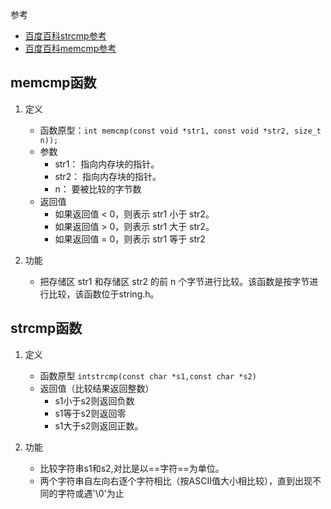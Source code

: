 参考
- [百度百科strcmp参考](https://baike.baidu.com/item/strcmp/5495571?fr=aladdin)
- [百度百科memcmp参考](https://baike.baidu.com/item/memcmp/5494788?fr=aladdin)


## memcmp函数

1. 定义
   - 函数原型：` int memcmp(const void *str1, const void *str2, size_t n)); `
   - 参数
     - str1： 指向内存块的指针。
     - str2： 指向内存块的指针。
     - n： 要被比较的字节数
   - 返回值
     - 如果返回值 < 0，则表示 str1 小于 str2。
     - 如果返回值 > 0，则表示 str1 大于 str2。
     - 如果返回值 = 0，则表示 str1 等于 str2

2. 功能
   - 把存储区 str1 和存储区 str2 的前 n 个字节进行比较。该函数是按字节进行比较，该函数位于string.h。


## strcmp函数
1. 定义
   - 函数原型
`intstrcmp(const char *s1,const char *s2)`
   - 返回值（比较结果返回整数）
     - s1小于s2则返回负数
     - s1等于s2则返回零
     - s1大于s2则返回正数。


2. 功能
   - 比较字符串s1和s2,对比是以==字符==为单位。
   - 两个字符串自左向右逐个字符相比（按ASCII值大小相比较），直到出现不同的字符或遇'\0'为止





